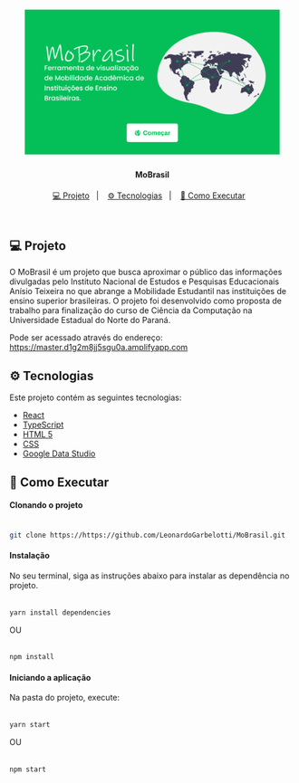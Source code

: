 <h1 align="center">
    <img alt="Página Inicial" src="./home_mobrasil.png" width="450px" />
</h1>

<h4 align="center">
  MoBrasil
</h4>

<p align="center">
  <a href="#-projeto">💻 Projeto</a>&nbsp;&nbsp;&nbsp;|&nbsp;&nbsp;&nbsp;
  <a href="#-tecnologias"> ⚙️ Tecnologias</a>&nbsp;&nbsp;&nbsp;|&nbsp;&nbsp;&nbsp;
  <a href="#-como-executar">🔖 Como Executar</a>&nbsp;&nbsp;&nbsp;
</p>

<br>

## 💻 Projeto

O MoBrasil é um projeto que busca aproximar o público das informações divulgadas pelo Instituto Nacional de Estudos e Pesquisas Educacionais Anísio Teixeira no que abrange a Mobilidade Estudantil nas instituições de ensino superior brasileiras. O projeto foi desenvolvido como proposta de trabalho para finalização do curso de Ciência da Computação na Universidade Estadual do Norte do Paraná.

Pode ser acessado através do endereço: https://master.d1g2m8jj5sgu0a.amplifyapp.com

## ⚙️ Tecnologias

Este projeto contém as seguintes tecnologias:

- [React](https://reactjs.org)
- [TypeScript](https://www.typescriptlang.org/)
- [HTML 5](https://html5.org)
- [CSS](https://www.w3.org/Style/CSS/Overview.en.html)
- [Google Data Studio](https://datastudio.google.com/) 

## 🔖 Como Executar

#### Clonando o projeto
```sh

git clone https://https://github.com/LeonardoGarbelotti/MoBrasil.git

```
#### Instalação
No seu terminal, siga as instruções abaixo para instalar as dependência no projeto.
```sh

yarn install dependencies

```

OU

```sh

npm install

```

#### Iniciando a aplicação
Na pasta do projeto, execute:
```sh

yarn start

```

OU

```sh

npm start

```
